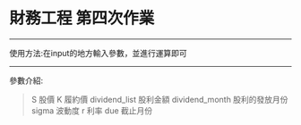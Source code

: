 # 財務工程 第四次作業
---
使用方法:在input的地方輸入參數，並進行運算即可

---
參數介紹:
>S               股價
>K               履約價
>dividend_list   股利金額
>dividend_month  股利的發放月份
>sigma           波動度
>r               利率
>due             截止月份
